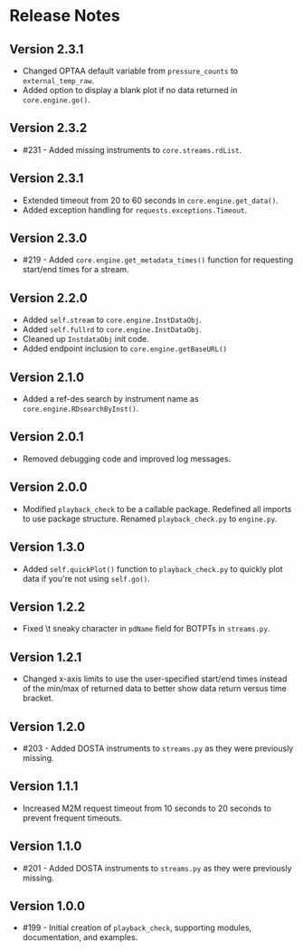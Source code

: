 # Release Notes

## Version 2.3.1
* Changed OPTAA default variable from `pressure_counts` to `external_temp_raw`.
* Added option to display a blank plot if no data returned in `core.engine.go()`.

## Version 2.3.2
* #231 - Added missing instruments to `core.streams.rdList`.

## Version 2.3.1
* Extended timeout from 20 to 60 seconds in `core.engine.get_data()`.
* Added exception handling for `requests.exceptions.Timeout`.

## Version 2.3.0
* #219 - Added `core.engine.get_metadata_times()` function for requesting start/end times for a stream.

## Version 2.2.0
* Added `self.stream` to `core.engine.InstDataObj`.
* Added `self.fullrd` to `core.engine.InstDataObj`.
* Cleaned up `InstdataObj` init code.
* Added endpoint inclusion to `core.engine.getBaseURL()`

## Version 2.1.0
* Added a ref-des search by instrument name as `core.engine.RDsearchByInst()`.

## Version 2.0.1
* Removed debugging code and improved log messages.

## Version 2.0.0
* Modified `playback_check` to be a callable package. Redefined all imports to use package structure. Renamed `playback_check.py` to `engine.py`.

## Version 1.3.0
* Added `self.quickPlot()` function to `playback_check.py` to quickly plot data if you're not using `self.go()`.

## Version 1.2.2
* Fixed \t sneaky character in `pdName` field for BOTPTs in `streams.py`.

## Version 1.2.1
* Changed x-axis limits to use the user-specified start/end times instead of the min/max of returned data to better show data return versus time bracket.

## Version 1.2.0
* #203 - Added DOSTA instruments to `streams.py` as they were previously missing.

## Version 1.1.1
* Increased M2M request timeout from 10 seconds to 20 seconds to prevent frequent timeouts.

## Version 1.1.0
* #201 - Added DOSTA instruments to `streams.py` as they were previously missing.

## Version 1.0.0
* #199 - Initial creation of `playback_check`, supporting modules, documentation, and examples.
